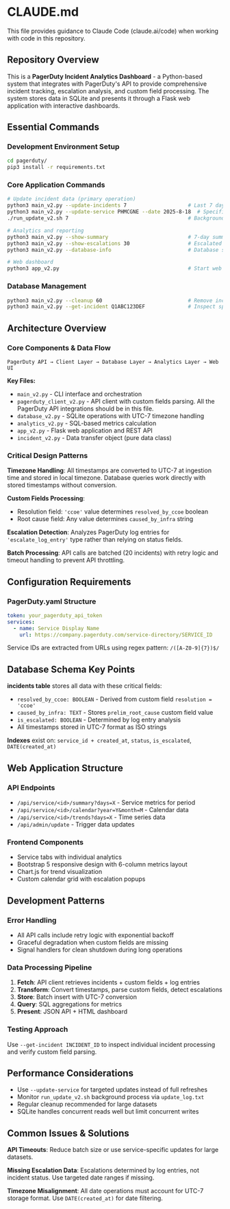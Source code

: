 # CLAUDE.md

This file provides guidance to Claude Code (claude.ai/code) when working with code in this repository.

## Repository Overview

This is a **PagerDuty Incident Analytics Dashboard** - a Python-based system that integrates with PagerDuty's API to provide comprehensive incident tracking, escalation analysis, and custom field processing. The system stores data in SQLite and presents it through a Flask web application with interactive dashboards.

## Essential Commands

### Development Environment Setup
```bash
cd pagerduty/
pip3 install -r requirements.txt
```

### Core Application Commands
```bash
# Update incident data (primary operation)
python3 main_v2.py --update-incidents 7                    # Last 7 days, all services
python3 main_v2.py --update-service PHMCGNE --date 2025-8-18  # Specific service/date
./run_update_v2.sh 7                                       # Background update with monitoring

# Analytics and reporting
python3 main_v2.py --show-summary                          # 7-day summary
python3 main_v2.py --show-escalations 30                   # Escalated incidents
python3 main_v2.py --database-info                         # Database statistics

# Web dashboard
python3 app_v2.py                                          # Start web server (port 5003)
```

### Database Management
```bash
python3 main_v2.py --cleanup 60                            # Remove incidents older than 60 days
python3 main_v2.py --get-incident Q1ABC123DEF              # Inspect specific incident
```

## Architecture Overview

### Core Components & Data Flow
```
PagerDuty API → Client Layer → Database Layer → Analytics Layer → Web UI
```

**Key Files:**
- `main_v2.py` - CLI interface and orchestration
- `pagerduty_client_v2.py` - API client with custom fields parsing. All the PagerDuty API integrations should be in this file.
- `database_v2.py` - SQLite operations with UTC-7 timezone handling
- `analytics_v2.py` - SQL-based metrics calculation
- `app_v2.py` - Flask web application and REST API
- `incident_v2.py` - Data transfer object (pure data class)

### Critical Design Patterns

**Timezone Handling**: All timestamps are converted to UTC-7 at ingestion time and stored in local timezone. Database queries work directly with stored timestamps without conversion.

**Custom Fields Processing**: 
- Resolution field: `'ccoe'` value determines `resolved_by_ccoe` boolean
- Root cause field: Any value determines `caused_by_infra` string

**Escalation Detection**: Analyzes PagerDuty log entries for `'escalate_log_entry'` type rather than relying on status fields.

**Batch Processing**: API calls are batched (20 incidents) with retry logic and timeout handling to prevent API throttling.

## Configuration Requirements

### PagerDuty.yaml Structure
```yaml
token: your_pagerduty_api_token
services:
  - name: Service Display Name
    url: https://company.pagerduty.com/service-directory/SERVICE_ID
```

Service IDs are extracted from URLs using regex pattern: `/([A-Z0-9]{7})$/`

## Database Schema Key Points

**incidents table** stores all data with these critical fields:
- `resolved_by_ccoe: BOOLEAN` - Derived from custom field `resolution = 'ccoe'`
- `caused_by_infra: TEXT` - Stores `prelim_root_cause` custom field value
- `is_escalated: BOOLEAN` - Determined by log entry analysis
- All timestamps stored in UTC-7 format as ISO strings

**Indexes** exist on: `service_id + created_at`, `status`, `is_escalated`, `DATE(created_at)`

## Web Application Structure

### API Endpoints
- `/api/service/<id>/summary?days=X` - Service metrics for period
- `/api/service/<id>/calendar?year=Y&month=M` - Calendar data
- `/api/service/<id>/trends?days=X` - Time series data
- `/api/admin/update` - Trigger data updates

### Frontend Components
- Service tabs with individual analytics
- Bootstrap 5 responsive design with 6-column metrics layout
- Chart.js for trend visualization
- Custom calendar grid with escalation popups

## Development Patterns

### Error Handling
- All API calls include retry logic with exponential backoff
- Graceful degradation when custom fields are missing
- Signal handlers for clean shutdown during long operations

### Data Processing Pipeline
1. **Fetch**: API client retrieves incidents + custom fields + log entries
2. **Transform**: Convert timestamps, parse custom fields, detect escalations
3. **Store**: Batch insert with UTC-7 conversion
4. **Query**: SQL aggregations for metrics
5. **Present**: JSON API + HTML dashboard

### Testing Approach
Use `--get-incident INCIDENT_ID` to inspect individual incident processing and verify custom field parsing.

## Performance Considerations

- Use `--update-service` for targeted updates instead of full refreshes
- Monitor `run_update_v2.sh` background process via `update_log.txt`
- Regular cleanup recommended for large datasets
- SQLite handles concurrent reads well but limit concurrent writes

## Common Issues & Solutions

**API Timeouts**: Reduce batch size or use service-specific updates for large datasets.

**Missing Escalation Data**: Escalations determined by log entries, not incident status. Use targeted date ranges if missing.

**Timezone Misalignment**: All date operations must account for UTC-7 storage format. Use `DATE(created_at)` for date filtering.